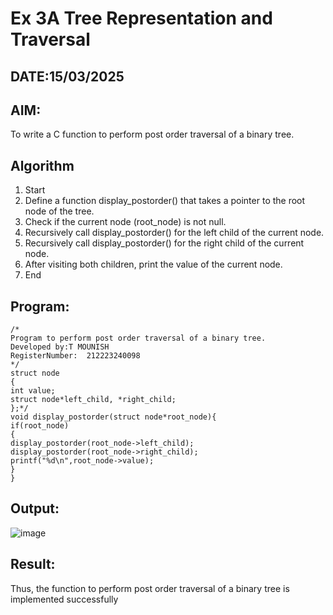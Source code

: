 # Ex 3A Tree Representation and Traversal
## DATE:15/03/2025
## AIM:
To write a C function to perform post order traversal of a binary tree.

## Algorithm
1. Start
2. Define a function display_postorder() that takes a pointer to the root node of the tree.
3. Check if the current node (root_node) is not null.
4. Recursively call display_postorder() for the left child of the current node.
5. Recursively call display_postorder() for the right child of the current node.
6. After visiting both children, print the value of the current node.
7. End   

## Program:
```
/*
Program to perform post order traversal of a binary tree.
Developed by:T MOUNISH
RegisterNumber:  212223240098
*/
struct node
{
int value;
struct node*left_child, *right_child;
};*/
void display_postorder(struct node*root_node){
if(root_node)
{
display_postorder(root_node->left_child);
display_postorder(root_node->right_child);
printf("%d\n",root_node->value);
}
}
```

## Output:
![image](https://github.com/user-attachments/assets/05b474c4-8040-4063-8a45-ed846c6f8a85)




## Result:
Thus, the function to perform post order traversal of a binary tree is implemented successfully
